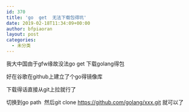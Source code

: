 ```yaml
---
id: 370
title: 'go  get  无法下载包得坑'
date: 2019-02-18T11:34:09+00:00
author: bfpiaoran
layout: post
categories:
  - 未分类
---
```

我大中国由于gfw缘故没法go get 下载golang得包

好在谷歌在github上建立了个go得镜像库

下载得话直接从git上拉就行了

切换到go path  然后git clone https://github.com/golang/xxx.git 就可以了